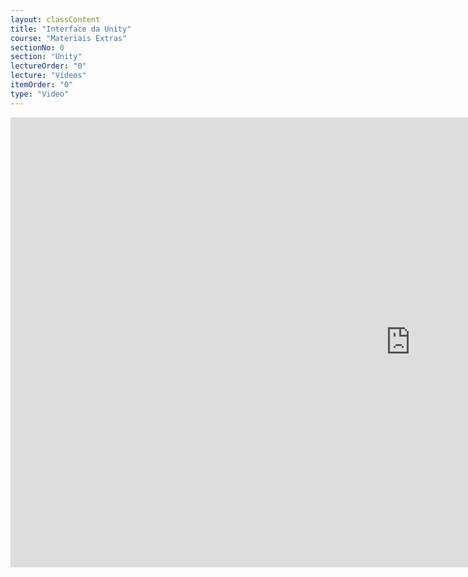 ```yaml
---
layout: classContent
title: "Interface da Unity"
course: "Materiais Extras"
sectionNo: 0
section: "Unity"
lectureOrder: "0"
lecture: "Vídeos"
itemOrder: "0"
type: "Video"
---
```

<iframe
src="https://player.vimeo.com/video/514318574?badge=0&amp;autopause=0&amp;player_id=0&amp;app_id=58479&amp;h=d4aff5fad6"
width="1280" height="720" frameborder="0" allow="autoplay; fullscreen;
picture-in-picture" allowfullscreen title="Interface da Unity"></iframe>
